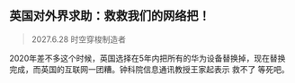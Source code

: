 ## 英国对外界求助：救救我们的网络把！
> 2027.6.28 时空穿梭制造者

2020年差不多这个时候，英国选择在5年内把所有的华为设备替换掉，现在替换完成，而英国的互联网一团糟。钟科院信息通讯教授王家起表示 救不了 等死吧。

